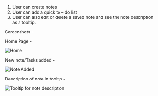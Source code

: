 1. User can create notes
2. User can add a quick to – do list
3. User can also edit or delete a saved note and see the note description as a tooltip.

Screenshots - 

Home Page -

![Home](https://user-images.githubusercontent.com/42208008/100192483-0f755380-2f18-11eb-8c6c-3cf30d800a2d.png)

New note/Tasks added -

![Note Added](https://user-images.githubusercontent.com/42208008/100192611-4b101d80-2f18-11eb-900c-e71a322757cc.png)

Description of note in tooltip - 

![Tooltip for note description](https://user-images.githubusercontent.com/42208008/100192680-6549fb80-2f18-11eb-9c8f-30bf0ad1752e.png)
